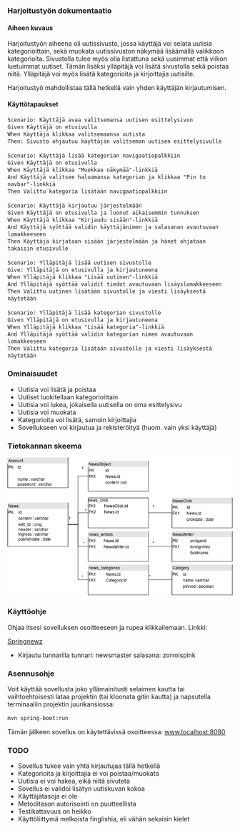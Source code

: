 ### Harjoitustyön dokumentaatio


#### Aiheen kuvaus
Harjoitustyön aiheena oli uutissivusto, jossa käyttäjä voi selata uutisia kategorioittain, sekä muokata uutissivuston näkymää lisäämällä valikkoon kategorioita. Sivustolla tulee myös olla listattuna sekä uusimmat että viikon luetuimmat uutiset. Tämän lisäksi ylläpitäjä voi lisätä sivustolla sekä poistaa niitä. Ylläpitäjä voi myös lisätä kategorioita ja kirjoittajia uutisille.

Harjoitustyö mahdollistaa tällä hetkellä vain yhden käyttäjän kirjautumisen.

#### Käyttötapaukset

```gherkin
Scenario: Käyttäjä avaa valitsemansa uutisen esittelysivun
Given Käyttäjä on etusivulla
When Käyttäjä klikkaa valitsemaansa uutista
Then: Sivusto ohjautuu käyttäjän valitseman uutisen esittelysivulle

Scenario: Käyttäjä lisää kategorian navigaatiopalkkiin
Given Käyttäjä on etusivulla
When Käyttäjä klikkaa "Muokkaa näkymää"-linkkiä
And Käyttäjä valitsee haluamansa kategorian ja klikkaa "Pin to navbar"-linkkiä
Then Valittu kategoria lisätään navigaatiopalkkiin

Scenario: Käyttäjä kirjautuu järjestelmään
Given Käyttäjä on etusivulla ja luonut aikaisemmin tunnuksen
When Käyttäjä klikkaa "Kirjaudu sisään"-linkkiä
And Käyttäjä syöttää validin käyttäjänimen ja salasanan avautuvaan lomakkeeseen
Then Käyttäjä kirjataan sisään järjestelmään ja hänet ohjataan takaisin etusivulle

Scenario: Ylläpitäjä lisää uutisen sivustolle
Give: Ylläpitäjä on etusivulla ja kirjautuneena
When Ylläpitäjä klikkaa "Lisää uutinen"-linkkiä
And Ylläpitäjä syöttää validit tiedot avautuvaan lisäyslomakkeeseen
Then Valittu uutinen lisätään sivustolle ja viesti lisäyksestä näytetään

Scenario: Ylläpitäjä lisää kategorian sivustolle
Given Ylläpitäjä on etusivulla ja kirjautuneena
When Ylläpitäjä klikkaa "Lisää kategoria"-linkkiä
And Ylläpitäjä syöttää validin kategorian nimen avautuvaan lomakkeeseen
Then Valittu kategoria lisätään sivustolle ja viesti lisäyksestä näytetään
```

### Ominaisuudet

- Uutisia voi lisätä ja poistaa
- Uutiset luokitellaan kategorioittain
- Uutisia voi lukea, jokaisella uutisella on oma esittelysivu
- Uutisia voi muokata
- Kategorioita voi lisätä, samoin kirjoittajia
- Sovellukseen voi kirjautua ja rekisteröityä (huom. vain yksi käyttäjä)


### Tietokannan skeema

![Tietokannan skeema](https://github.com/laimikko1/Springnewz/blob/master/documentation/springnewz-database.png)


### Käyttöohje

Ohjaa itsesi sovelluksen osoitteeseen ja rupea klikkailemaan. Linkki:

[Springnewz](https://springnewz.herokuapp.com/)

- Kirjautu tunnarilla 
tunnari: newsmaster
salasana: zorroispink

### Asennusohje
Voit käyttää sovellusta joko yllämainitusti selaimen kautta tai vaihtoehtoisesti
lataa projektin (tai kloonata gitin kautta) ja napsutella terminaaliin projektin juurikansiossa:
```bash
mvn spring-boot:run
```
Tämän jälkeen sovellus on käytettävissä osoitteessa:
www.localhost:8080




### TODO
- Sovellus tukee vain yhtä kirjautujaa tällä hetkellä
- Kategorioita ja kirjoittajia ei voi poistaa/muokata
- Uutisia ei voi hakea, eikä niitä sivuteta
- Sovellus ei validoi lisätyn uutiskuvan kokoa
- Käyttäjätasoja ei ole
- Metoditason autorisointi on puutteellista
- Testikattavuus on heikko
- Käyttöliittymä melkoista finglishia, eli vähän sekaisin kielet
